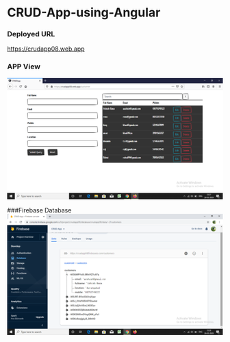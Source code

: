 # CRUD-App-using-Angular
### Deployed URL
https://crudapp08.web.app

### APP View
![](https://github.com/ashishrana080699/CRUD-App-using-Angular/blob/master/Screenshot/Screenshot.png)

###Firebase Database
![](https://github.com/ashishrana080699/CRUD-App-using-Angular/blob/master/Screenshot/Screenshot(1).png)
